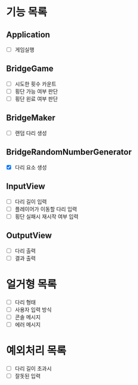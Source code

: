 # 기능 목록

## Application
- [ ] 게임실행
## BridgeGame
- [ ] 시도한 횟수 카운트
- [ ] 횡단 가능 여부 판단
- [ ] 횡단 왼료 여부 판단
## BridgeMaker
- [ ] 랜덤 다리 생성
## BridgeRandomNumberGenerator
- [X] 다리 요소 생성
## InputView
- [ ] 다리 길이 입력
- [ ] 플레이어가 이동할 다리 입력
- [ ] 횡단 실패시 재시작 여부 입력
## OutputView
- [ ] 다리 출력
- [ ] 결과 출력

# 얼거형 목록
- [ ] 다리 형태
- [ ] 사용자 입력 방식
- [ ] 콘솔 메시지
- [ ] 에러 메시지

# 예외처리 목록
- [ ] 다리 길이 초과시
- [ ] 잘돗된 입력
